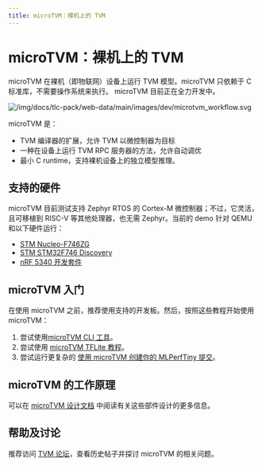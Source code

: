 ```yaml
---
title: microTVM：裸机上的 TVM
---
```


# microTVM：裸机上的 TVM

microTVM 在裸机（即物联网）设备上运行 TVM 模型。microTVM 只依赖于 C 标准库，不需要操作系统来执行。 microTVM 目前正在全力开发中。

![/img/docs/tlc-pack/web-data/main/images/dev/microtvm_workflow.svg](/img/docs/tlc-pack/web-data/main/images/dev/microtvm_workflow.svg)

microTVM 是：

* TVM 编译器的扩展，允许 TVM 以微控制器为目标
* 一种在设备上运行 TVM RPC 服务器的方法，允许自动调优
* 最小 C runtime，支持裸机设备上的独立模型推理。

## 支持的硬件

microTVM 目前测试支持 Zephyr RTOS 的 Cortex-M 微控制器；不过，它灵活，且可移植到 RISC-V 等其他处理器，也无需 Zephyr。当前的 demo 针对 QEMU 和以下硬件运行：

* [STM Nucleo-F746ZG](https://www.st.com/en/evaluation-tools/nucleo-f746zg.html)
* [STM STM32F746 Discovery](https://www.st.com/en/evaluation-tools/32f746gdiscovery.html)
* [nRF 5340 开发套件](https://www.nordicsemi.com/Software-and-tools/Development-Kits/nRF5340-DK)

## microTVM 入门

在使用 microTVM 之前，推荐使用支持的开发板。然后，按照这些教程开始使用 microTVM：

1. 尝试使用[microTVM CLI 工具](https://tvm.apache.org/docs/v0.13.0/how_to/work_with_microtvm/micro_tvmc.html#tutorial-micro-cli-tool)。
2. 尝试使用 [microTVM TFLite 教程](/docs/how_to/microtvm/microtvm_tflite)。
3. 尝试运行更复杂的 [使用 microTVM 创建你的 MLPerfTiny 提交](https://tvm.apache.org/docs/v0.13.0/how_to/work_with_microtvm/micro_mlperftiny.html#tutorial-micro-mlperftiny)。

## microTVM 的工作原理

可以在 [microTVM 设计文档](/docs/arch/arch/microtvm_design) 中阅读有关这些部件设计的更多信息。

## 帮助及讨论

推荐访问 [TVM 论坛](https://discuss.tvm.ai/)，查看历史帖子并探讨 microTVM 的相关问题。
